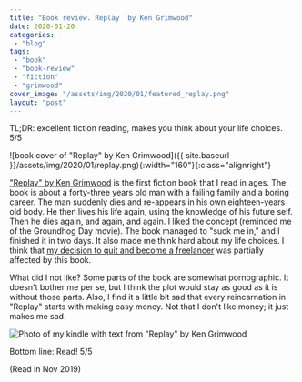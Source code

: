 ```yaml
---
title: "Book review. Replay  by Ken Grimwood"
date: 2020-01-20
categories: 
 - "blog"
tags: 
 - "book"
 - "book-review"
 - "fiction"
 - "grimwood"
cover_image: "/assets/img/2020/01/featured_replay.png"
layout: "post"
---
```


TL;DR: excellent fiction reading, makes you think about your life choices. 5/5

![book cover of "Replay" by Ken Grimwood]({{ site.baseurl }}/assets/img/2020/01/replay.png){:width="160"}{:class="alignright"}

["Replay" by Ken Grimwood](https://www.amazon.com/Replay-Ken-Grimwood-ebook/dp/B07GXRFNVF/ref=tmm_kin_swatch_0?_encoding=UTF8&qid=&sr=) is the first fiction book that I read in ages. The book is about a forty-three years old man with a failing family and a boring career. The man suddenly dies and re-appears in his own eighteen-years old body. He then lives his life again, using the knowledge of his future self. Then he dies again, and again, and again.
I liked the concept (reminded me of the Groundhog Day movie). The book managed to "suck me in," and I finished it in two days. It also made me think hard about my life choices. I think that [my decision to quit and become a freelancer](https://gorelik.net/2020/01/13/how-i-got-a-dream-job-in-a-distributed-company-and-why-i-am-leaving-it/) was partially affected by this book.

What did I not like? Some parts of the book are somewhat pornographic. It doesn't bother me per se, but I think the plot would stay as good as it is without those parts. Also, I find it a little bit sad that every reincarnation in "Replay" starts with making easy money. Not that I don't like money; it just makes me sad.

![Photo of my kindle with text from "Replay" by Ken Grimwood](https://keep.google.com/u/0/media/v2/1uy2VyloGQyMnFN4yuHNwX8nrekDHb0RK1i3n-Ebqn_QouljdRB6pbJS9WyI4ET7xsWQw/1wnZnk6dY7nsR61XY512rZ4Pytqhem9j_f4J1bD4DJFEjpj-2l6RdVImuQCm5OcVcL1Z7?accept=image/gif,image/jpeg,image/jpg,image/png,image/webp,audio/aac&sz=4000)

Bottom line: Read! 5/5

(Read in Nov 2019)
